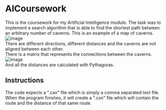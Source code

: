 # AICoursework
This is the coursework for my Artificial Intelligence module. The task was to implement a search algorithm that is able to find the shortest path between an arbitrary number of caverns.
This is an example of a map of caverns.
![image](https://user-images.githubusercontent.com/55844035/208493327-d40a95ce-025a-4a2e-8241-a0abf7003ebf.png)
<br />There are different directions, different distances and the caverns are not aligned between each other.
<br />There is a matrix that represents the connections between the caverns.<br />
![image](https://user-images.githubusercontent.com/55844035/208494436-88f0324f-0d4f-4289-b807-d2fdc7858717.png)
<br />And all the distances are calculated with Pythagoras.

## Instructions
The code expects a ".cav" file which is simply a comma separated text file. When the program finishes, it will create a ".csn" file which will contain the route and
the distance of that same route.
